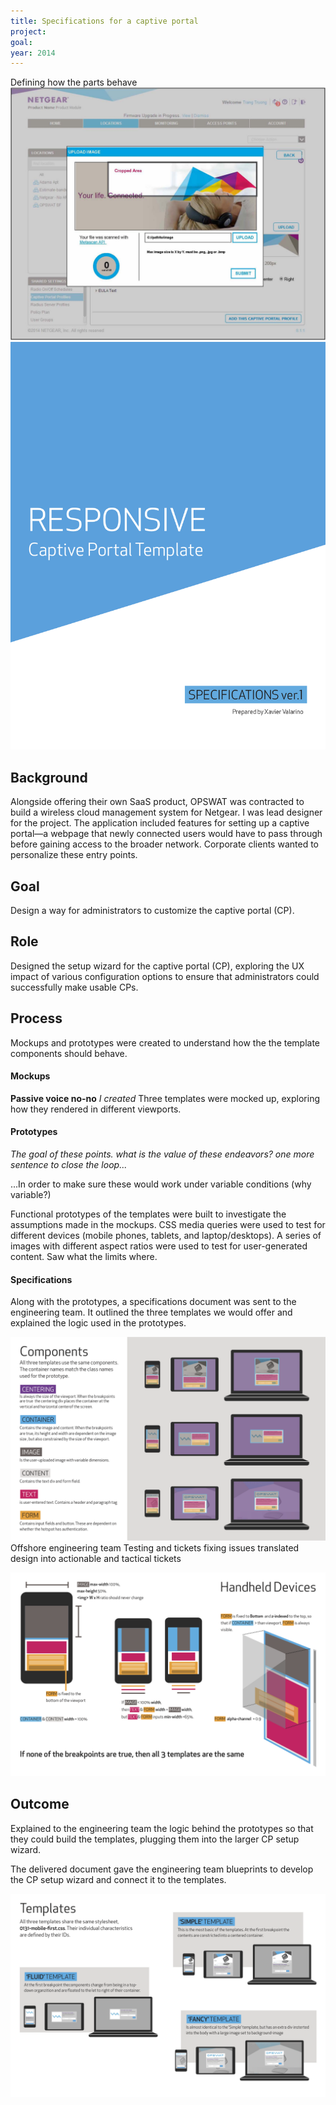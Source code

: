 ```yaml
---
title: Specifications for a captive portal
project:
goal:
year: 2014
---
```

Defining how the parts behave
![Image uploader used in the captive portal customizer](../img/netgear-captive-portal-image-uploader.jpg)
![Cover of the specifications document](../img/netgear-captive-portal-specifications-document-cover.png)

## Background
Alongside offering their own SaaS product, OPSWAT was contracted to build a wireless cloud management system for Netgear. I was lead designer for the project.
The application included features for setting up a captive portal—a webpage that newly connected users would have to pass through before gaining access to the broader network. Corporate clients wanted to personalize these entry points.

## Goal
Design a way for administrators to customize the captive portal (CP).

## Role
Designed the setup wizard for the captive portal (CP), exploring the UX impact of various configuration options to ensure that administrators could successfully make usable CPs.

## Process
Mockups and prototypes were created to understand how the the template components should behave.

#### Mockups
**Passive voice no-no**
*I created* Three templates were mocked up, exploring how they rendered in different viewports.

#### Prototypes
*The goal of these points. what is the value of these endeavors? one more sentence to close the loop...*

...In order to make sure these would work under variable conditions (why variable?)

Functional prototypes of the templates were built to investigate the assumptions made in the mockups. CSS media queries were used to test for different devices (mobile phones, tablets, and laptop/desktops). A series of images with different aspect ratios were used to test for user-generated content. Saw what the limits where.

#### Specifications
Along with the prototypes, a specifications document was sent to the engineering team. It outlined  the three templates we would offer and explained the logic used in the prototypes.

![Page from specifications document outlining components used in templates](../img/netgear-captive-portal-components.png)
Offshore engineering team
Testing and tickets fixing issues
translated design into actionable and tactical tickets

![Page from specifications document explaining logic used for mobile prototypes](../img/netgear-captive-portal-template-logic-for-mobile.png)
## Outcome
Explained to the engineering team the logic behind the prototypes so that they could build the templates, plugging them into the larger CP setup wizard.

The delivered document gave the engineering team blueprints to develop the CP setup wizard and connect it to the templates. 

![Page from specifications document showing three options to be offered](../img/netgear-captive-portal-template-variants.png)